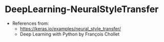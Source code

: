 # DeepLearning-NeuralStyleTransfer

* References from:
  * https://keras.io/examples/neural_style_transfer/
  * Deep Learning with Python by François Chollet
  
  
